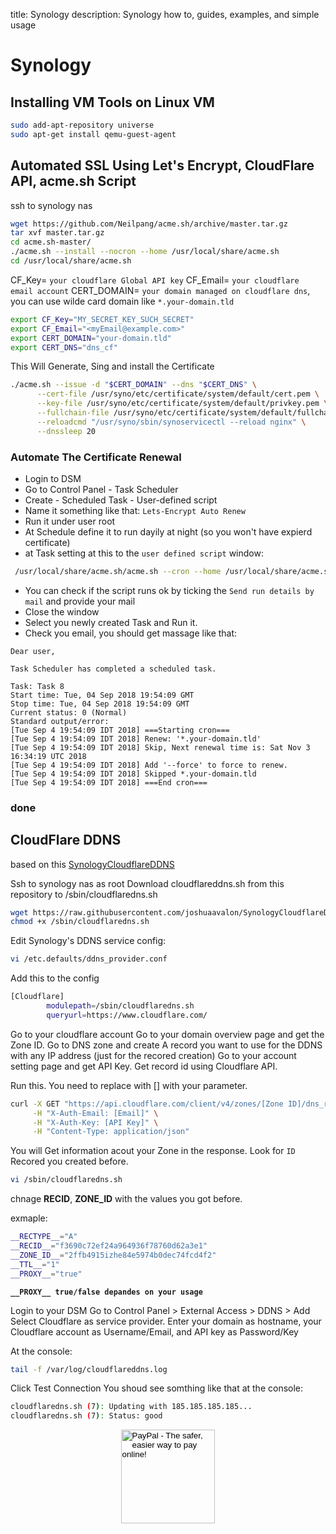 title: Synology
description: Synology how to, guides, examples, and simple usage

# Synology

## Installing VM Tools on Linux VM

```bash
sudo add-apt-repository universe
sudo apt-get install qemu-guest-agent
```

## Automated SSL Using Let's Encrypt, CloudFlare API, acme.sh Script

ssh to synology nas

```bash
wget https://github.com/Neilpang/acme.sh/archive/master.tar.gz
tar xvf master.tar.gz
cd acme.sh-master/
./acme.sh --install --nocron --home /usr/local/share/acme.sh
cd /usr/local/share/acme.sh
```

CF_Key= `your cloudflare Global API key`
CF_Email= `your cloudflare email account`
CERT_DOMAIN= `your domain managed on cloudflare dns`, you can use wilde card domain like `*.your-domain.tld`

```bash
export CF_Key="MY_SECRET_KEY_SUCH_SECRET"
export CF_Email="<myEmail@example.com>"
export CERT_DOMAIN="your-domain.tld"
export CERT_DNS="dns_cf"
```

This Will Generate, Sing and install the Certificate

```bash
./acme.sh --issue -d "$CERT_DOMAIN" --dns "$CERT_DNS" \
      --cert-file /usr/syno/etc/certificate/system/default/cert.pem \
      --key-file /usr/syno/etc/certificate/system/default/privkey.pem \
      --fullchain-file /usr/syno/etc/certificate/system/default/fullchain.pem \
      --reloadcmd "/usr/syno/sbin/synoservicectl --reload nginx" \
      --dnssleep 20
```

### Automate The Certificate Renewal

- Login to DSM
- Go to Control Panel - Task Scheduler
- Create - Scheduled Task - User-defined script
- Name it something like that: `Lets-Encrypt Auto Renew`
- Run it under user root
- At Schedule define it to run dayily at night (so you won't have expierd certificate)
- at Task setting at this to the `user defined script` window:

```bash
 /usr/local/share/acme.sh/acme.sh --cron --home /usr/local/share/acme.sh/
```

- You can check if the script runs ok by ticking the `Send run details by mail` and provide your mail
- Close the window
- Select you newly created Task and Run it.
- Check you email, you should get massage like that:

```qoute
Dear user,

Task Scheduler has completed a scheduled task.

Task: Task 8
Start time: Tue, 04 Sep 2018 19:54:09 GMT
Stop time: Tue, 04 Sep 2018 19:54:09 GMT
Current status: 0 (Normal)
Standard output/error:
[Tue Sep 4 19:54:09 IDT 2018] ===Starting cron===
[Tue Sep 4 19:54:09 IDT 2018] Renew: '*.your-domain.tld'
[Tue Sep 4 19:54:09 IDT 2018] Skip, Next renewal time is: Sat Nov 3 16:34:19 UTC 2018
[Tue Sep 4 19:54:09 IDT 2018] Add '--force' to force to renew.
[Tue Sep 4 19:54:09 IDT 2018] Skipped *.your-domain.tld
[Tue Sep 4 19:54:09 IDT 2018] ===End cron===
```

### done

## CloudFlare DDNS

based on this [SynologyCloudflareDDNS](https://github.com/joshuaavalon/SynologyCloudflareDDNS)

Ssh to synology nas as root
Download cloudflareddns.sh from this repository to /sbin/cloudflaredns.sh

```bash
wget https://raw.githubusercontent.com/joshuaavalon/SynologyCloudflareDDNS/master/cloudflareddns.sh -O /sbin/cloudflaredns.sh
chmod +x /sbin/cloudflaredns.sh
```

Edit Synology's DDNS service config:

```bash
vi /etc.defaults/ddns_provider.conf
```

Add this to the config

```bash
[Cloudflare]
        modulepath=/sbin/cloudflaredns.sh
        queryurl=https://www.cloudflare.com/
```

Go to your cloudflare account
Go to your domain overview page and get the Zone ID.
Go to DNS zone and create A record you want to use for the DDNS with any IP address (just for the recored creation)
Go to your account setting page and get API Key.
Get record id using Cloudflare API.

Run this. You need to replace with [] with your parameter.

```bash
curl -X GET "https://api.cloudflare.com/client/v4/zones/[Zone ID]/dns_records" \
     -H "X-Auth-Email: [Email]" \
     -H "X-Auth-Key: [API Key]" \
     -H "Content-Type: application/json"
```

You will Get information acout your Zone in the response. Look for `ID` Recored you created before.

```bash
vi /sbin/cloudflaredns.sh
```

chnage **RECID**, **ZONE_ID** with the values you got before.

exmaple:

```bash
__RECTYPE__="A"
__RECID__="f3690c72ef24a964936f78760d62a3e1"
__ZONE_ID__="2ffb4915izhe84e5974b0dec74fcd4f2"
__TTL__="1"
__PROXY__="true"
```

**`__PROXY__ true/false depandes on your usage`**

Login to your DSM
Go to Control Panel > External Access > DDNS > Add
Select Cloudflare as service provider. Enter your domain as hostname, your Cloudflare account as Username/Email, and API key as Password/Key

At the console:

```bash
tail -f /var/log/cloudflareddns.log
```

Click Test Connection
You shoud see somthing like that at the console:

```bash
cloudflaredns.sh (7): Updating with 185.185.185.185...
cloudflaredns.sh (7): Status: good
```

<!-- Donation Button -->
<form action="https://www.paypal.com/cgi-bin/webscr" method="post" target="_top" align="center"><input type="hidden" name="cmd" value="_s-xclick"><input type="hidden" name="hosted_button_id" value="Q94AU5RUD4X6A"><input type="image" src="https://raw.githubusercontent.com/fire1ce/3os.org/gh-pages/assets/images/beerDonation.png" width="150px" border="0" name="submit" alt="PayPal - The safer, easier way to pay online!"><img alt="" border="0" src="https://www.paypalobjects.com/en_US/i/scr/pixel.gif" width="1" height="1"></form>
<!-- Donation Button -->